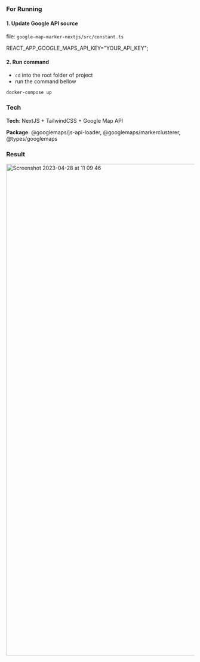 ### For Running

#### 1. Update Google API source
file: `google-map-marker-nextjs/src/constant.ts`

REACT_APP_GOOGLE_MAPS_API_KEY="YOUR_API_KEY";
#### 2. Run command
- `cd` into the root folder of project
- run the command bellow

```
docker-compose up
```
### Tech

**Tech**: NextJS + TailwindCSS + Google Map API

**Package**: @googlemaps/js-api-loader, @googlemaps/markerclusterer, @types/googlemaps

### Result
<img width="1313" alt="Screenshot 2023-04-28 at 11 09 46" src="https://user-images.githubusercontent.com/76934994/235052194-60cb1b1e-8573-4052-88d4-fcbf81430d3e.png">
